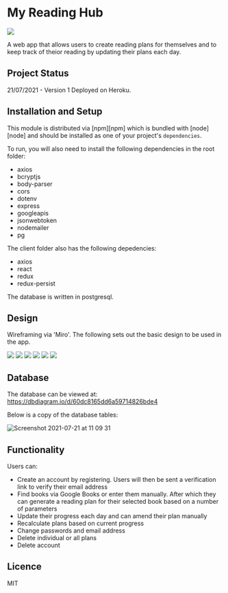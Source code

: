 # My Reading Hub
![](./client/src/assets/images/bookshelf.png)

A web app that allows users to create reading plans for themselves and to keep track of theior reading by updating their plans each day.

## Project Status
21/07/2021 - Version 1 Deployed on Heroku.

## Installation and Setup
This module is distributed via [npm][npm] which is bundled with [node][node] and
should be installed as one of your project's `dependencies`.

To run, you will also need to install the following dependencies in the root folder:

- axios
- bcryptjs
- body-parser
- cors
- dotenv
- express
- googleapis
- jsonwebtoken
- nodemailer
- pg

The client folder also has the following depedencies:
- axios
- react
- redux
- redux-persist

The database is written in postgresql.

## Design

Wireframing via 'Miro'.  The following sets out the basic design to be used in the app.

![](./readmeScreenshots/landing.png)
![](./readmeScreenshots/account.png)
![](./readmeScreenshots/cover.png)
![](./readmeScreenshots/current.png)
![](./readmeScreenshots/newBook.png)
![](./readmeScreenshots/update.png)

## Database

The database can be viewed at: https://dbdiagram.io/d/60dc8165dd6a59714826bde4 

Below is a copy of the database tables:

![Screenshot 2021-07-21 at 11 09 31](https://user-images.githubusercontent.com/77008736/126472299-04c42d9f-f968-45bf-a051-029b1516c1a6.png)

## Functionality

Users can:

- Create an account by registering.  Users will then be sent a verification link to verify their email address
- Find books via Google Books or enter them manually.  After which they can generate a reading plan for their selected book based on a number of parameters
- Update their progress each day and can amend their plan manually
- Recalculate plans based on current progress
- Change passwords and email address
- Delete individual or all plans
- Delete account

## Licence

MIT

